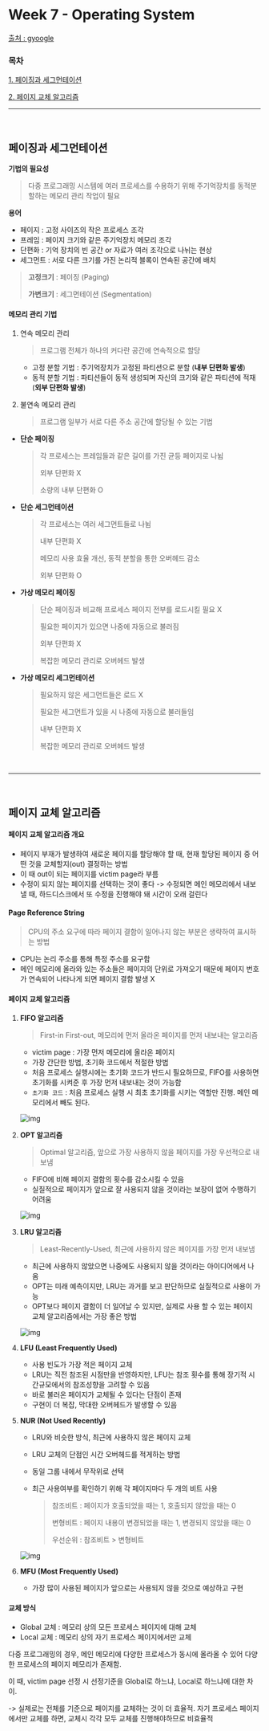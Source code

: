 # Week 7 - Operating System

[출처 : gyoogle](https://gyoogle.dev/blog/computer-science/operating-system/Paging%20and%20Segmentation.html)

### 목차

[1. 페이징과 세그먼테이션](#페이징과-세그먼테이션)

[2. 페이지 교체 알고리즘](#페이지-교체-알고리즘)



---

<br>

## 페이징과 세그먼테이션

**기법의 필요성**

> 다중 프로그래밍 시스템에 여러 프로세스를 수용하기 위해 주기억장치를 동적분할하는 메모리 관리 작업이 필요



**용어**

- 페이지 : 고정 사이즈의 작은 프로세스 조각
- 프레임 : 페이지 크기와 같은 주기억장치 메모리 조각
- 단편화 : 기억 장치의 빈 공간 or 자료가 여러 조각으로 나뉘는 현상
- 세그먼트 : 서로 다른 크기를 가진 논리적 블록이 연속된 공간에 배치

> **고정크기** : 페이징 (Paging)
>
> **가변크기** : 세그먼테이션 (Segmentation)



#### 메모리 관리 기법

1. 연속 메모리 관리

   > 프로그램 전체가 하나의 커다란 공간에 연속적으로 할당

   - 고정 분할 기법 : 주기억장치가 고정된 파티션으로 분할 (**내부 단편화 발생**)
   - 동적 분할 기법 : 파티션들이 동적 생성되며 자신의 크기와 같은 파티션에 적재 (**외부 단편화 발생**)

2. 불연속 메모리 관리

   > 프로그램 일부가 서로 다른 주소 공간에 할당될 수 있는 기법

- **단순 페이징**

  > 각 프로세스는 프레임들과 같은 길이를 가진 균등 페이지로 나뉨
  >
  > 외부 단편화 X
  >
  > 소량의 내부 단편화 O

- **단순 세그먼테이션**

  > 각 프로세스는 여러 세그먼트들로 나뉨
  >
  > 내부 단편화 X
  >
  > 메모리 사용 효율 개선, 동적 분할을 통한 오버헤드 감소
  >
  > 외부 단편화 O

- **가상 메모리 페이징**

  > 단순 페이징과 비교해 프로세스 페이지 전부를 로드시킬 필요 X
  >
  > 필요한 페이지가 있으면 나중에 자동으로 불러짐
  >
  > 외부 단편화 X
  >
  > 복잡한 메모리 관리로 오버헤드 발생

- **가상 메모리 세그먼테이션**

  > 필요하지 않은 세그먼트들은 로드 X
  >
  > 필요한 세그먼트가 있을 시 나중에 자동으로 불러들임
  >
  > 내부 단편화 X
  >
  > 복잡한 메모리 관리로 오버헤드 발생

<br>

---

<br>

## 페이지 교체 알고리즘

#### 페이지 교체 알고리즘 개요

- 페이지 부재가 발생하여 새로운 페이지를 할당해야 할 때, 현재 할당된 페이지 중 어떤 것을 교체할지(out) 결정하는 방법
- 이 때 out이 되는 페이지를 victim page라 부름
- 수정이 되지 않는 페이지를 선택하는 것이 좋다 -> 수정되면 메인 메모리에서 내보낼 때, 하드디스크에서 또 수정을 진행해야 돼 시간이 오래 걸린다



#### Page Reference String

> CPU의 주소 요구에 따라 페이지 결함이 일어나지 않는 부분은 생략하여 표시하는 방법

- CPU는 논리 주소를 통해 특정 주소를 요구함
- 메인 메모리에 올라와 있는 주소들은 페이지의 단위로 가져오기 때문에 페이지 번호가 연속되어 나타나게 되면 페이지 결함 발생 X



#### 페이지 교체 알고리즘

1. **FIFO 알고리즘**

   > First-in First-out, 메모리에 먼저 올라온 페이지를 먼저 내보내는 알고리즘

   - victim page : 가장 먼저 메모리에 올라온 페이지
   - 가장 간단한 방법, 초기화 코드에서 적절한 방법
   - 처음 프로세스 실행시에는 초기화 코드가 반드시 필요하므로, FIFO를 사용하면 초기화를 시켜준 후 가장 먼저 내보내는 것이 가능함
   - ```초기화 코드``` : 처음 프로세스 실행 시 최초 초기화를 시키는 역할만 진행. 메인 메모리에서 빼도 된다.

   ![img](https://img1.daumcdn.net/thumb/R1280x0/?scode=mtistory&fname=https%3A%2F%2Fk.kakaocdn.net%2Fdn%2FVQCGK%2FbtquJuqRkyS%2FLb3NgwHkBve08YhZpLkq31%2Fimg.png)

2. **OPT 알고리즘**

   > Optimal 알고리즘, 앞으로 가장 사용하지 않을 페이지를 가장 우선적으로 내보냄

   - FIFO에 비해 페이지 결함의 횟수를 감소시킬 수 있음
   - 실질적으로 페이지가 앞으로 잘 사용되지 않을 것이라는 보장이 없어 수행하기 어려움

   ![img](https://img1.daumcdn.net/thumb/R1280x0/?scode=mtistory&fname=https%3A%2F%2Fk.kakaocdn.net%2Fdn%2FSvRs7%2FbtquHbeJLQX%2FWXmK7xdGUbIxl43t0JG6Qk%2Fimg.png)

3. **LRU 알고리즘**

   > Least-Recently-Used, 최근에 사용하지 않은 페이지를 가장 먼저 내보냄

   - 최근에 사용하지 않았으면 나중에도 사용되지 않을 것이라는 아이디어에서 나옴
   - OPT는 미래 예측이지만, LRU는 과거를 보고 판단하므로 실질적으로 사용이 가능
   - OPT보다 페이지 결함이 더 일어날 수 있지만, 실제로 사용 할 수 있는 페이지 교체 알고리즘에서는 가장 좋은 방법

   ![img](https://img1.daumcdn.net/thumb/R1280x0/?scode=mtistory&fname=https%3A%2F%2Fk.kakaocdn.net%2Fdn%2FnCgc3%2FbtquGW9VUrm%2FxTKnVKPOVQuSXmAuRehSw1%2Fimg.png)

4. **LFU (Least Frequently Used)**

   - 사용 빈도가 가장 적은 페이지 교체
   - LRU는 직전 참조된 시점만을 반영하지만, LFU는 참조 횟수를 통해 장기적 시간규모에서의 참조성향을 고려할 수 있음
   - 바로 불러온 페이지가 교체될 수 있다는 단점이 존재
   - 구현이 더 복잡, 막대한 오버헤드가 발생할 수 있음

5. **NUR (Not Used Recently)**

   - LRU와 비슷한 방식, 최근에 사용하지 않은 페이지 교체

   - LRU 교체의 단점인 시간 오버헤드를 적게하는 방법

   - 동일 그룹 내에서 무작위로 선택

   - 최근 사용여부를 확인하기 위해 각 페이지마다 두 개의 비트 사용

     > 참조비트 : 페이지가 호출되었을 때는 1, 호출되지 않았을 때는 0
     >
     > 변형비트 : 페이지 내용이 변경되었을 때는 1, 변경되지 않았을 때는 0
     >
     > 우선순위 : 참조비트 > 변형비트

   ![img](https://blog.kakaocdn.net/dn/qfdHU/btq9PTLnM9o/7Xg5UGO0UYs3qeXjJwTiW1/img.png)

6. **MFU (Most Frequently Used)**

   - 가장 많이 사용된 페이지가 앞으로는 사용되지 않을 것으로 예상하고 구현



#### 교체 방식

- Global 교체 : 메모리 상의 모든 프로세스 페이지에 대해 교체
- Local 교체 : 메모리 상의 자기 프로세스 페이지에서만 교체

다중 프로그래밍의 경우, 메인 메모리에 다양한 프로세스가 동시에 올라올 수 있어 다양한 프로세스의 페이지 메모리가 존재함.

이 때, victim page 선정 시 선정기준을 Global로 하느냐, Local로 하느냐에 대한 차이.

-> 실제로는 전체를 기준으로 페이지를 교체하는 것이 더 효율적. 자기 프로세스 페이지에서만 교체를 하면, 교체시 각각 모두 교체를 진행해야하므로 비효율적

